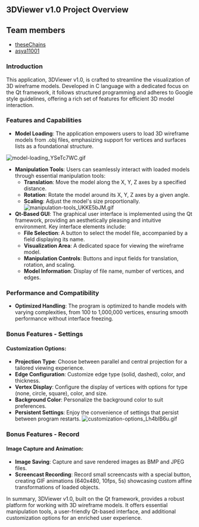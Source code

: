 ## 3DViewer v1.0 Project Overview

## Team members
- [theseChains](https://github.com/theseChains)
- [asya11001](https://github.com/Asya11001)

### Introduction
This application, 3DViewer v1.0, is crafted to streamline the visualization of 3D wireframe models. Developed in C language with a dedicated focus on the Qt framework, it follows structured programming and adheres to Google style guidelines, offering a rich set of features for efficient 3D model interaction.

### Features and Capabilities
- **Model Loading**: The application empowers users to load 3D wireframe models from .obj files, emphasizing support for vertices and surfaces lists as a foundational structure.

![model-loading_YSeTc7WC.gif](dvi/model-loading_YSeTc7WC.gif)

- **Manipulation Tools**: Users can seamlessly interact with loaded models through essential manipulation tools:
    - **Translation**: Move the model along the X, Y, Z axes by a specified distance.
    - **Rotation**: Rotate the model around its X, Y, Z axes by a given angle.
    - **Scaling**: Adjust the model's size proportionally.
![manipulation-tools_UKKE5bJM.gif](dvi/manipulation-tools_UKKE5bJM.gif)
- **Qt-Based GUI**: The graphical user interface is implemented using the Qt framework, providing an aesthetically pleasing and intuitive environment. Key interface elements include:
    - **File Selection**: A button to select the model file, accompanied by a field displaying its name.
    - **Visualization Area**: A dedicated space for viewing the wireframe model.
    - **Manipulation Controls**: Buttons and input fields for translation, rotation, and scaling.
    - **Model Information**: Display of file name, number of vertices, and edges.

### Performance and Compatibility
- **Optimized Handling**: The program is optimized to handle models with varying complexities, from 100 to 1,000,000 vertices, ensuring smooth performance without interface freezing.

### Bonus Features - Settings
#### Customization Options:
- **Projection Type**: Choose between parallel and central projection for a tailored viewing experience.
- **Edge Configuration**: Customize edge type (solid, dashed), color, and thickness.
- **Vertex Display**: Configure the display of vertices with options for type (none, circle, square), color, and size.
- **Background Color**: Personalize the background color to suit preferences.
- **Persistent Settings**: Enjoy the convenience of settings that persist between program restarts.
![customization-options_Lh4blB6u.gif](dvi/customization-options_Lh4blB6u.gif)
### Bonus Features - Record
#### Image Capture and Animation:
- **Image Saving**: Capture and save rendered images as BMP and JPEG files.
- **Screencast Recording**: Record small screencasts with a special button, creating GIF animations (640x480, 10fps, 5s) showcasing custom affine transformations of loaded objects.

In summary, 3DViewer v1.0, built on the Qt framework, provides a robust platform for working with 3D wireframe models. It offers essential manipulation tools, a user-friendly Qt-based interface, and additional customization options for an enriched user experience.
